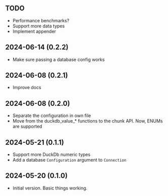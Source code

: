 ## TODO
- Performance benchmarks?  
- Support more data types
- Implement appender


## 2024-06-14 (0.2.2)
- Make sure passing a database config works

## 2024-06-08 (0.2.1)
- Improve docs

## 2024-06-08 (0.2.0)
- Separate the configuration in own file
- Move from the duckdb_value_* functions to the chunk API.  Now, ENUMs are supported


## 2024-05-21 (0.1.1) 
- Support more DuckDb numeric types 
- Add a database `Configuration` argument to `Connection`


## 2024-05-20 (0.1.0)
- Initial version.  Basic things working.
